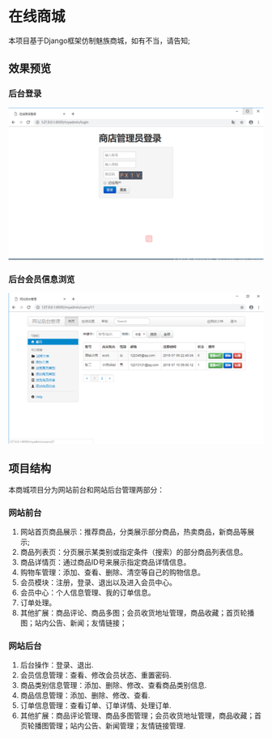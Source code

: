 # 在线商城

本项目基于Django框架仿制魅族商城，如有不当，请告知;

## 效果预览

### 后台登录

![login](doc/login.png)

### 后台会员信息浏览

![vip_view](doc/vip_view.png)

## 项目结构

本商城项目分为网站前台和网站后台管理两部分：

### 网站前台

1. 网站首页商品展示：推荐商品，分类展示部分商品，热卖商品，新商品等展示;
2. 商品列表页：分页展示某类别或指定条件（搜索）的部分商品列表信息。
3. 商品详情页：通过商品ID号来展示指定商品详情信息。
4. 购物车管理：添加、查看、删除、清空等自己的购物信息。
5. 会员模块：注册，登录、退出以及进入会员中心。
6. 会员中心：个人信息管理、我的订单信息。
7. 订单处理。
8. 其他扩展：商品评论、商品多图；会员收货地址管理，商品收藏；首页轮播图；站内公告、新闻；友情链接；

### 网站后台

1. 后台操作：登录、退出.
2. 会员信息管理：查看、修改会员状态、重置密码.
3. 商品类别信息管理：添加、删除、修改、查看商品类别信息.
4. 商品信息管理：添加、删除、修改、查看.
5. 订单信息管理：查看订单、订单详情、处理订单.
6. 其他扩展：商品评论管理、商品多图管理；会员收货地址管理，商品收藏；首页轮播图管理；站内公告、新闻管理；友情链接管理.